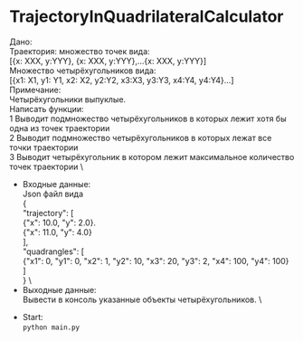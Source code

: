 # TrajectoryInQuadrilateralCalculator

Дано: \
Траектория: множество точек вида: \
[{x: XXX, y:YYY}, {x: XXX, y:YYY},...{x: XXX, y:YYY}] \
Множество четырёхугольников вида: \
[{x1: X1, y1: Y1, x2: X2, y2:Y2, x3:X3, y3:Y3, x4:Y4, y4:Y4}…] \
Примечание: \
Четырёхугольники выпуклые. \
Написать функции: \
1 Выводит подмножество четырёхугольников в которых лежит хотя бы одна из точек 
траектории \
2 Выводит подмножество четырёхугольников в которых лежат все точки траектории \
3 Выводит четырёхугольник в котором лежит максимальное количество точек траектории \
* Входные данные: \
Json файл вида \
{ \
  "trajectory": [ \
    {"x": 10.0, "y": 2.0}. \
    {"x": 11.0, "y": 4.0} \
  ], \
  "quadrangles": [ \
    {"x1": 0, "y1": 0, "x2": 1, "y2": 10, "x3": 20, "y3": 2, "x4": 100, "y4": 100} \
  ] \
} \
* Выходные данные: \
Вывести в консоль указанные объекты четырёхугольников. \

- Start: \
`python main.py`
